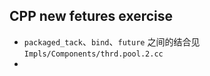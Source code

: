
## CPP new fetures exercise

- `packaged_tack`、`bind`、`future` 之间的结合见 `Impls/Components/thrd.pool.2.cc`
- 